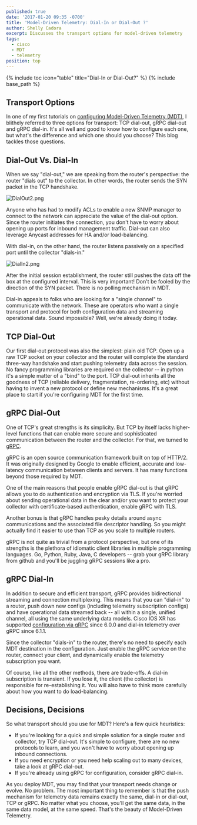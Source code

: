 ```yaml
---
published: true
date: '2017-01-20 09:35 -0700'
title: 'Model-Driven Telemetry: Dial-In or Dial-Out ?'
author: Shelly Cadora
excerpt: Discusses the transport options for model-driven telemetry
tags:
  - cisco
  - MDT
  - telemetry
position: top
---
```



{% include toc icon="table" title="Dial-In or Dial-Out?" %}
{% include base_path %}

## Transport Options

In one of my first tutorials on [configuring Model-Driven Telemetry (MDT)](https://xrdocs.github.io/telemetry/tutorials/2016-07-21-configuring-model-driven-telemetry-mdt/), I blithely referred to three options for transport: TCP dial-out, gRPC dial-out and gRPC dial-in.  It's all well and good to know how to configure each one, but what's the difference and which one should you choose?  This blog tackles those questions.

## Dial-Out Vs. Dial-In

When we say "dial-out," we are speaking from the router's perspective: the router "dials out" to the collector.  In other words, the router sends the SYN packet in the TCP handshake.

![DialOut2.png]({{site.baseurl}}/images/DialOut2.png)

Anyone who has had to modify ACLs to enable a new SNMP manager to connect to the network can appreciate the value of the dial-out option.  Since the router initiates the connection, you don't have to worry about opening up ports for inbound management traffic.  Dial-out can also leverage Anycast addresses for HA and/or load-balancing.

With dial-in, on the other hand, the router listens passively on a specified port until the collector "dials-in."  

![DialIn2.png]({{site.baseurl}}/images/DialIn2.png)

After the initial session establishment, the router still pushes the data off the box at the configured interval.  This is very important!  Don't be fooled by the direction of the SYN packet.  There is no polling mechanism in MDT.  

Dial-in appeals to folks who are looking for a "single channel" to communicate with the network.  These are operators who want a single transport and protocol for both configuration data and streaming operational data. Sound impossible?  Well, we're already doing it today.

## TCP Dial-Out
Our first dial-out protocol was also the simplest: plain old TCP.  Open up a raw TCP socket on your collector and the router will complete the standard three-way handshake and start pushing telemetry data across the session.  No fancy programming libraries are required on the collector -- in python it's a simple matter of a "bind" to the port.  TCP dial-out inherits all the goodness of TCP (reliable delivery, fragmentation, re-ordering, etc) without having to invent a new protocol or define new mechanisms.  It's a great place to start if you're configuring MDT for the first time.

## gRPC Dial-Out
One of TCP's great strengths is its simplicity.  But TCP by itself lacks higher-level functions that can enable more secure and sophisticated communication between the router and the collector.  For that, we turned to [gRPC](http://www.grpc.io/).  

gRPC is an open source communication framework built on top of HTTP/2.  It was originally designed by Google to enable efficient, accurate and low-latency communication between clients and servers.  It has many functions beyond those required by MDT.

One of the main reasons that people enable gRPC dial-out is that gRPC allows you to do authentication and encryption via TLS.  If you're worried about sending operational data in the clear and/or you want to protect your collector with certificate-based authentication, enable gRPC with TLS.  

Another bonus is that gRPC handles pesky details around async communications and the associated file descriptor handling. So you might actually find it easier to use than TCP as you scale to multiple routers.

gRPC is not quite as trivial from a protocol perspective, but one of its strengths is the plethora of idiomatic client libraries in multiple programming languages.  Go, Python, Ruby, Java, C developers -- grab your gRPC library from github and you'll be juggling gRPC sessions like a pro.  

## gRPC Dial-In
In addition to secure and efficient transport, gRPC provides bidirectional streaming and connection multiplexing.  This means that you can "dial-in" to a router, push down new configs (including telemetry subscription configs) and have operational data streamed back -- all within a single, unified channel, all using the same underlying data models.  Cisco IOS XR has supported [configuration via gRPC](https://github.com/CiscoDevNet/grpc-getting-started) since 6.0.0 and dial-in telemetry over gRPC since 6.1.1.  

Since the collector "dials-in" to the router, there's no need to specify each MDT destination in the configuration.  Just enable the gRPC service on the router, connect your client, and dynamically enable the telemetry subscription you want.

Of course, like all the other methods, there are trade-offs. A dial-in subscription is transient.  If you lose it, the client (the collector) is responsible for re-establishing it.  You will also have to think more carefully about how you want to do load-balancing.

## Decisions, Decisions
So what transport should you use for MDT?  Here's a few quick heuristics:

- If you're looking for a quick and simple solution for a single router and collector, try TCP dial-out.  It's simple to configure, there are no new protocols to learn, and you won't have to worry about opening up inbound connections.  
- If you need encryption or you need help scaling out to many devices, take a look at gRPC dial-out.
- If you're already using gRPC for configuration, consider gRPC dial-in.

As you deploy MDT, you may find that your transport needs change or evolve.  No problem.  The most important thing to remember is that the push mechanism for telemetry data remains exactly the same, dial-in or dial-out, TCP or gRPC.  No matter what you choose, you'll get the same data, in the same data model, at the same speed.  That's the beauty of Model-Driven Telemetry.

